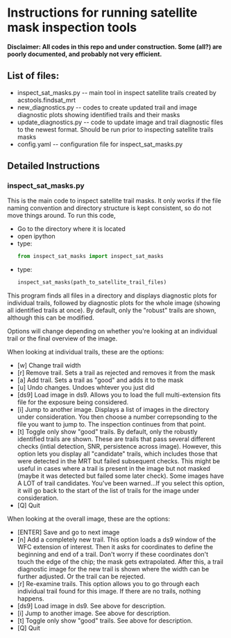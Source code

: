<h1> Instructions for running satellite mask inspection tools </h1>

<b>Disclaimer: All codes in this repo and under construction. Some (all?) are poorly documented, and probably not very efficient.</b>

<h2> List of files: </h2>

  * inspect_sat_masks.py -- main tool in inspect satellite trails created by acstools.findsat_mrt
  * new_diagnostics.py -- codes to create updated trail and image diagnostic plots showing identified trails and their masks
  * update_diagnostics.py -- code to update image and trail diagnostic files to the newest format. Should be run prior to inspecting satellite trails masks
  * config.yaml -- configuration file for inspect_sat_masks.py

<h2> Detailed Instructions </h2>
<h3> inspect_sat_masks.py </h3>
This is the main code to inspect satellite trail masks. It only works if the file naming convention and directory structure is kept consistent, so do not move things around.
To run this code, 

  * Go to the directory where it is located
  * open ipython
  * type:
    ```python
    from inspect_sat_masks import inspect_sat_masks 
  * type:
    ```python
    inspect_sat_masks(path_to_satellite_trail_files)

This program finds all files in a directory and displays diagnostic plots for individual trails, followed by diagnostic plots for the whole image (showing all identified trails at once). By default, only the "robust" trails are shown, although this can be modified.

Options will change depending on whether you're looking at an individual trail or the final overview of the image. 

When looking at individual trails, these are the options:
* [w] Change trail width
* [r] Remove trail. Sets a trail as rejected and removes it from the mask
* [a] Add trail. Sets a trail as "good" and adds it to the mask
* [u] Undo changes. Undoes whtever you just did
* [ds9] Load image in ds9. Allows you to load the full multi-extension fits file for the exposure being considered.
* [i] Jump to another image. Displays a list of images in the directory under consideration. You then choose a number correpsonding to the file you want to jump to. The inspection continues from that point. 
* [t] Toggle only show "good" trails. By default, only the robustly identified trails are shown. These are trails that pass several different checks (intial detection, SNR, persistence across image). However, this option lets you display all "candidate" trails, which includes those that were detected in the MRT but failed subsequent checks. This might be useful in cases where a trail is present in the image but not masked (maybe it was detected but failed some later check). Some images have A LOT of trail candidates. You've been warned...If you select this option, it will go back to the start of the list of trails for the image under consideration. 
* [Q] Quit

  
When looking at the overall image, these are the options:

* [ENTER] Save and go to next image
* [n] Add a completely new trail. This option loads a ds9 window of the WFC extension of interest. Then it asks for coordinates to define the beginning and end of a trail. Don't worry if these coordinates don't touch the edge of the chip; the mask gets extrapolated. After this, a trail diagnostic image for the new trail is shown where the width can be further adjusted. Or the trail can be rejected.
* [r] Re-examine trails. This option allows you to go through each individual trail found for this image. If there are no trails, nothing happens. 
* [ds9] Load image in ds9.  See above for description.
* [i] Jump to another image. See above for description.
* [t] Toggle only show "good" trails. See above for description.
* [Q] Quit
